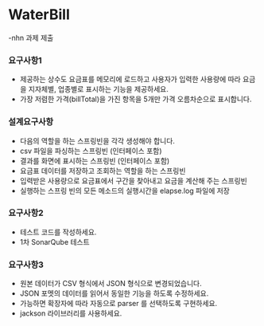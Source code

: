 # WaterBill

-nhn 과제 제출 

### 요구사항1

- 제공하는 상수도 요금표를 메모리에 로드하고 사용자가 입력한 사용량에 따라 요금을 지자체별, 업종별로 표시하는 기능을 제공하세요.
- 가장 저렴한 가격(billTotal)을 가진 항목을 5개만 가격 오름차순으로 표시합니다.

### 설계요구사항
- 다음의 역할을 하는 스프링빈을 각각 생성해야 합니다.
- csv 파일을 파싱하는 스프링빈 (인터페이스 포함)
- 결과를 화면에 표시하는 스프링빈 (인터페이스 포함)
- 요금표 데이터를 저장하고 조회하는 역할을 하는 스프링빈
- 입력받은 사용량으로 요금표에서 구간을 찾아내고 요금을 계산해 주는 스프링빈
- 실행하는 스프링 빈의 모든 메소드의 실행시간을 elapse.log 파일에 저장

### 요구사항2
- 테스트 코드를 작성하세요.
- 1차 SonarQube 테스트

### 요구사항3

- 원본 데이터가 CSV 형식에서 JSON 형식으로 변경되었습니다.
- JSON 포멧의 데이터를 읽어서 동일한 기능을 하도록 수정하세요.
- 가능하면 확장자에 따라 자동으로 parser 를 선택하도록 구현하세요.
- jackson 라이브러리를 사용하세요.
